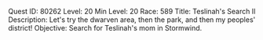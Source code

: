 Quest ID: 80262
Level: 20
Min Level: 20
Race: 589
Title: Teslinah's Search II
Description: Let's try the dwarven area, then the park, and then my peoples' district!
Objective: Search for Teslinah's mom in Stormwind.
